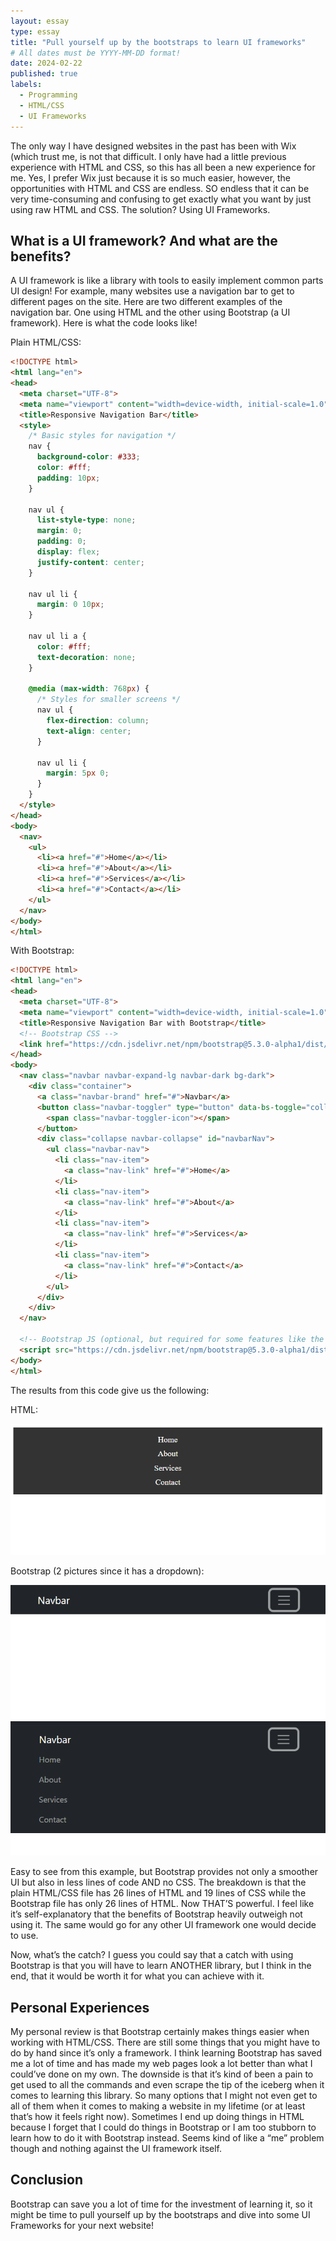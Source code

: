 ```yaml
---
layout: essay
type: essay
title: "Pull yourself up by the bootstraps to learn UI frameworks"
# All dates must be YYYY-MM-DD format!
date: 2024-02-22
published: true
labels:
  - Programming
  - HTML/CSS
  - UI Frameworks
---
```


The only way I have designed websites in the past has been with Wix (which trust me, is not that difficult. I only have had a little previous experience with HTML and CSS, so this has all been a new experience for me. Yes, I prefer Wix just because it is so much easier, however, the opportunities with HTML and CSS are endless. SO endless that it can be very time-consuming and confusing to get exactly what you want by just using raw HTML and CSS. The solution? Using UI Frameworks.

## What is a UI framework? And what are the benefits?

A UI framework is like a library with tools to easily implement common parts UI design! For example, many websites use a navigation bar to get to different pages on the site. Here are two different examples of the navigation bar. One using HTML and the other using Bootstrap (a UI framework). Here is what the code looks like!
 
Plain HTML/CSS:

```html
<!DOCTYPE html>
<html lang="en">
<head>
  <meta charset="UTF-8">
  <meta name="viewport" content="width=device-width, initial-scale=1.0">
  <title>Responsive Navigation Bar</title>
  <style>
    /* Basic styles for navigation */
    nav {
      background-color: #333;
      color: #fff;
      padding: 10px;
    }

    nav ul {
      list-style-type: none;
      margin: 0;
      padding: 0;
      display: flex;
      justify-content: center;
    }

    nav ul li {
      margin: 0 10px;
    }

    nav ul li a {
      color: #fff;
      text-decoration: none;
    }

    @media (max-width: 768px) {
      /* Styles for smaller screens */
      nav ul {
        flex-direction: column;
        text-align: center;
      }

      nav ul li {
        margin: 5px 0;
      }
    }
  </style>
</head>
<body>
  <nav>
    <ul>
      <li><a href="#">Home</a></li>
      <li><a href="#">About</a></li>
      <li><a href="#">Services</a></li>
      <li><a href="#">Contact</a></li>
    </ul>
  </nav>
</body>
</html>

```


With Bootstrap:
```html
<!DOCTYPE html>
<html lang="en">
<head>
  <meta charset="UTF-8">
  <meta name="viewport" content="width=device-width, initial-scale=1.0">
  <title>Responsive Navigation Bar with Bootstrap</title>
  <!-- Bootstrap CSS -->
  <link href="https://cdn.jsdelivr.net/npm/bootstrap@5.3.0-alpha1/dist/css/bootstrap.min.css" rel="stylesheet">
</head>
<body>
  <nav class="navbar navbar-expand-lg navbar-dark bg-dark">
    <div class="container">
      <a class="navbar-brand" href="#">Navbar</a>
      <button class="navbar-toggler" type="button" data-bs-toggle="collapse" data-bs-target="#navbarNav" aria-controls="navbarNav" aria-expanded="false" aria-label="Toggle navigation">
        <span class="navbar-toggler-icon"></span>
      </button>
      <div class="collapse navbar-collapse" id="navbarNav">
        <ul class="navbar-nav">
          <li class="nav-item">
            <a class="nav-link" href="#">Home</a>
          </li>
          <li class="nav-item">
            <a class="nav-link" href="#">About</a>
          </li>
          <li class="nav-item">
            <a class="nav-link" href="#">Services</a>
          </li>
          <li class="nav-item">
            <a class="nav-link" href="#">Contact</a>
          </li>
        </ul>
      </div>
    </div>
  </nav>

  <!-- Bootstrap JS (optional, but required for some features like the navbar toggler) -->
  <script src="https://cdn.jsdelivr.net/npm/bootstrap@5.3.0-alpha1/dist/js/bootstrap.bundle.min.js"></script>
</body>
</html>

```

The results from this code give us the following:

HTML:


<img class="img-fluid" src="../img/html-1.png">

Bootstrap (2 pictures since it has a dropdown):


<img class="img-fluid" src="../img/bootstrap-1.png">

<img class="img-fluid" src="../img/bootstrap-2.png">

Easy to see from this example, but Bootstrap provides not only a smoother UI but also in less lines of code AND no CSS. The breakdown is that the plain HTML/CSS file has 26 lines of HTML and 19 lines of CSS while the Bootstrap file has only 26 lines of HTML. Now THAT’S powerful. I feel like it’s self-explanatory that the benefits of Bootstrap heavily outweigh not using it. The same would go for any other UI framework one would decide to use.

Now, what’s the catch? I guess you could say that a catch with using Bootstrap is that you will have to learn ANOTHER library, but I think in the end, that it would be worth it for what you can achieve with it.

## Personal Experiences

My personal review is that Bootstrap certainly makes things easier when working with HTML/CSS. There are still some things that you might have to do by hand since it’s only a framework. I think learning Bootstrap has saved me a lot of time and has made my web pages look a lot better than what I could’ve done on my own. The downside is that it’s kind of been a pain to get used to all the commands and even scrape the tip of the iceberg when it comes to learning this library. So many options that I might not even get to all of them when it comes to making a website in my lifetime (or at least that’s how it feels right now). Sometimes I end up doing things in HTML because I forget that I could do things in Bootstrap or I am too stubborn to learn how to do it with Bootstrap instead. Seems kind of like a “me” problem though and nothing against the UI framework itself.

## Conclusion

Bootstrap can save you a lot of time for the investment of learning it, so it might be time to pull yourself up by the bootstraps and dive into some UI Frameworks for your next website!






